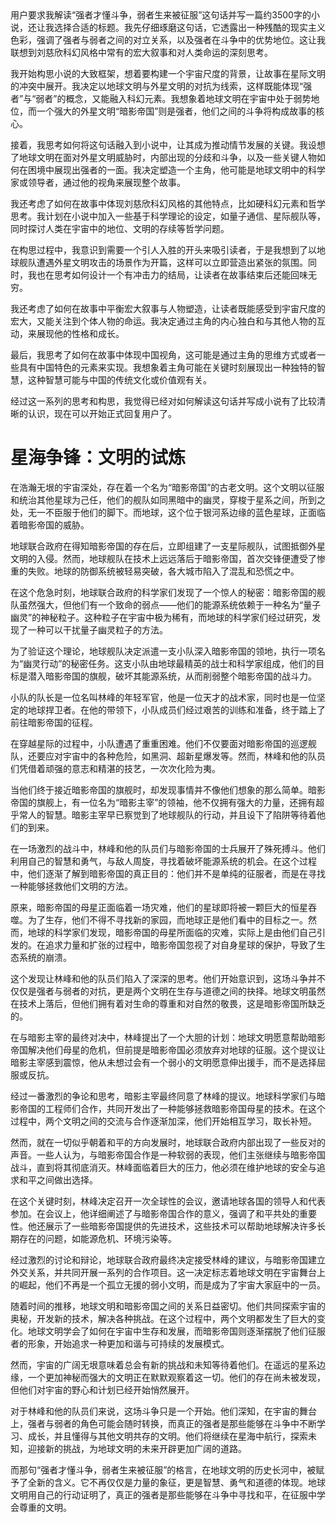 <ReasoningChainRenderer>
用户要求我解读“强者才懂斗争，弱者生来被征服”这句话并写一篇约3500字的小说，还让我选择合适的标题。我先仔细琢磨这句话，它透露出一种残酷的现实主义色彩，强调了强者与弱者之间的对立关系，以及强者在斗争中的优势地位。这让我联想到刘慈欣科幻风格中常有的宏大叙事和对人类命运的深刻思考。

我开始构思小说的大致框架，想着要构建一个宇宙尺度的背景，让故事在星际文明的冲突中展开。我决定以地球文明与外星文明的对抗为线索，这样既能体现“强者”与“弱者”的概念，又能融入科幻元素。我想象着地球文明在宇宙中处于弱势地位，而一个强大的外星文明“暗影帝国”则是强者，他们之间的斗争将构成故事的核心。

接着，我思考如何将这句话融入到小说中，让其成为推动情节发展的关键。我设想了地球文明在面对外星文明威胁时，内部出现的分歧和斗争，以及一些关键人物如何在困境中展现出强者的一面。我决定塑造一个主角，他可能是地球文明中的科学家或领导者，通过他的视角来展现整个故事。

我还考虑了如何在故事中体现刘慈欣科幻风格的其他特点，比如硬科幻元素和哲学思考。我计划在小说中加入一些基于科学理论的设定，如量子通信、星际舰队等，同时探讨人类在宇宙中的地位、文明的存续等哲学问题。

在构思过程中，我意识到需要一个引人入胜的开头来吸引读者，于是我想到了以地球舰队遭遇外星文明攻击的场景作为开篇，这样可以立即营造出紧张的氛围。同时，我也在思考如何设计一个有冲击力的结局，让读者在故事结束后还能回味无穷。

我还考虑了如何在故事中平衡宏大叙事与人物塑造，让读者既能感受到宇宙尺度的宏大，又能关注到个体人物的命运。我决定通过主角的内心独白和与其他人物的互动，来展现他的性格和成长。

最后，我思考了如何在故事中体现中国视角，这可能是通过主角的思维方式或者一些具有中国特色的元素来实现。我想象着主角可能在关键时刻展现出一种独特的智慧，这种智慧可能与中国的传统文化或价值观有关。

经过这一系列的思考和构思，我觉得已经对如何解读这句话并写成小说有了比较清晰的认识，现在可以开始正式回复用户了。
</ReasoningChainRenderer>

# 星海争锋：文明的试炼

在浩瀚无垠的宇宙深处，存在着一个名为“暗影帝国”的古老文明。这个文明以征服和统治其他星球为己任，他们的舰队如同黑暗中的幽灵，穿梭于星系之间，所到之处，无一不臣服于他们的脚下。而地球，这个位于银河系边缘的蓝色星球，正面临着暗影帝国的威胁。

地球联合政府在得知暗影帝国的存在后，立即组建了一支星际舰队，试图抵御外星文明的入侵。然而，地球舰队在技术上远远落后于暗影帝国，首次交锋便遭受了惨重的失败。地球的防御系统被轻易突破，各大城市陷入了混乱和恐慌之中。

在这个危急时刻，地球联合政府的科学家们发现了一个惊人的秘密：暗影帝国的舰队虽然强大，但他们有一个致命的弱点——他们的能源系统依赖于一种名为“量子幽灵”的神秘粒子。这种粒子在宇宙中极为稀有，而地球的科学家们经过研究，发现了一种可以干扰量子幽灵粒子的方法。

为了验证这个理论，地球舰队决定派遣一支小队深入暗影帝国的领地，执行一项名为“幽灵行动”的秘密任务。这支小队由地球最精英的战士和科学家组成，他们的目标是潜入暗影帝国的旗舰，破坏其能源系统，从而削弱整个暗影帝国的战斗力。

小队的队长是一位名叫林峰的年轻军官，他是一位天才的战术家，同时也是一位坚定的地球捍卫者。在他的带领下，小队成员们经过艰苦的训练和准备，终于踏上了前往暗影帝国的征程。

在穿越星际的过程中，小队遭遇了重重困难。他们不仅要面对暗影帝国的巡逻舰队，还要应对宇宙中的各种危险，如黑洞、超新星爆发等。然而，林峰和他的队员们凭借着顽强的意志和精湛的技艺，一次次化险为夷。

当他们终于接近暗影帝国的旗舰时，却发现事情并不像他们想象的那么简单。暗影帝国的旗舰上，有一位名为“暗影主宰”的领袖，他不仅拥有强大的力量，还拥有超乎常人的智慧。暗影主宰早已察觉到了地球舰队的行动，并且设下了陷阱等待着他们的到来。

在一场激烈的战斗中，林峰和他的队员们与暗影帝国的士兵展开了殊死搏斗。他们利用自己的智慧和勇气，与敌人周旋，寻找着破坏能源系统的机会。在这个过程中，他们逐渐了解到暗影帝国的真正目的：他们并不是单纯的征服者，而是在寻找一种能够拯救他们文明的方法。

原来，暗影帝国的母星正面临着一场灾难，他们的星球即将被一颗巨大的恒星吞噬。为了生存，他们不得不寻找新的家园，而地球正是他们看中的目标之一。然而，地球的科学家们发现，暗影帝国的母星所面临的灾难，实际上是由他们自己引发的。在追求力量和扩张的过程中，暗影帝国忽视了对自身星球的保护，导致了生态系统的崩溃。

这个发现让林峰和他的队员们陷入了深深的思考。他们开始意识到，这场斗争并不仅仅是强者与弱者的对抗，更是两个文明在生存与道德之间的抉择。地球文明虽然在技术上落后，但他们拥有着对生命的尊重和对自然的敬畏，这是暗影帝国所缺乏的。

在与暗影主宰的最终对决中，林峰提出了一个大胆的计划：地球文明愿意帮助暗影帝国解决他们母星的危机，但前提是暗影帝国必须放弃对地球的征服。这个提议让暗影主宰感到震惊，他从未想过会有一个弱小的文明愿意伸出援手，而不是选择屈服或反抗。

经过一番激烈的争论和思考，暗影主宰最终同意了林峰的提议。地球科学家们与暗影帝国的工程师们合作，共同开发出了一种能够拯救暗影帝国母星的技术。在这个过程中，两个文明之间的交流与合作逐渐加深，他们开始相互学习，取长补短。

然而，就在一切似乎朝着和平的方向发展时，地球联合政府内部出现了一些反对的声音。一些人认为，与暗影帝国合作是一种软弱的表现，他们主张继续与暗影帝国战斗，直到将其彻底消灭。林峰面临着巨大的压力，他必须在维护地球的安全与追求和平之间做出选择。

在这个关键时刻，林峰决定召开一次全球性的会议，邀请地球各国的领导人和代表参加。在会议上，他详细阐述了与暗影帝国合作的意义，强调了和平共处的重要性。他还展示了一些暗影帝国提供的先进技术，这些技术可以帮助地球解决许多长期存在的问题，如能源危机、环境污染等。

经过激烈的讨论和辩论，地球联合政府最终决定接受林峰的建议，与暗影帝国建立外交关系，并共同开展一系列的合作项目。这一决定标志着地球文明在宇宙舞台上的崛起，他们不再是一个孤立无援的弱小文明，而是成为了宇宙大家庭中的一员。

随着时间的推移，地球文明和暗影帝国之间的关系日益密切。他们共同探索宇宙的奥秘，开发新的技术，解决各种挑战。在这个过程中，两个文明都发生了巨大的变化。地球文明学会了如何在宇宙中生存和发展，而暗影帝国则逐渐摆脱了他们征服者的形象，开始追求一种更加和谐与可持续的发展模式。

然而，宇宙的广阔无垠意味着总会有新的挑战和未知等待着他们。在遥远的星系边缘，一个更加神秘而强大的文明正在默默观察着这一切。他们的存在尚未被发现，但他们对宇宙的野心和计划已经开始悄然展开。

对于林峰和他的队员们来说，这场斗争只是一个开始。他们深知，在宇宙的舞台上，强者与弱者的角色可能会随时转换，而真正的强者是那些能够在斗争中不断学习、成长，并且懂得与其他文明共存的文明。他们将继续在星海中航行，探索未知，迎接新的挑战，为地球文明的未来开辟更加广阔的道路。

而那句“强者才懂斗争，弱者生来被征服”的格言，在地球文明的历史长河中，被赋予了全新的含义。它不再仅仅是力量的象征，更是智慧、勇气和道德的体现。地球文明用自己的行动证明了，真正的强者是那些能够在斗争中寻找和平，在征服中学会尊重的文明。